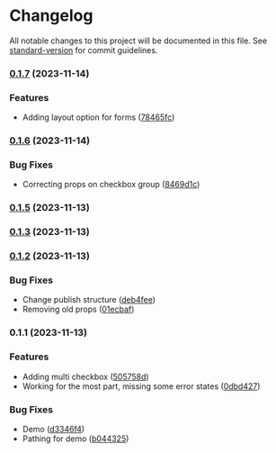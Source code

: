 # Changelog

All notable changes to this project will be documented in this file. See [standard-version](https://github.com/conventional-changelog/standard-version) for commit guidelines.

### [0.1.7](https://github.com/christopher-caldwell/mantine-form-generator/compare/v0.1.6...v0.1.7) (2023-11-14)


### Features

* Adding layout option for forms ([78465fc](https://github.com/christopher-caldwell/mantine-form-generator/commit/78465fc7a8b193dcdf11858c7d8da55e311478ce))

### [0.1.6](https://github.com/christopher-caldwell/mantine-form-generator/compare/v0.1.5...v0.1.6) (2023-11-14)


### Bug Fixes

* Correcting props on checkbox group ([8469d1c](https://github.com/christopher-caldwell/mantine-form-generator/commit/8469d1c838afbcb42532211d9a8b908c32e8e33a))

### [0.1.5](https://github.com/christopher-caldwell/mantine-form-generator/compare/v0.1.2...v0.1.5) (2023-11-13)

### [0.1.3](https://github.com/christopher-caldwell/mantine-form-generator/compare/v0.1.2...v0.1.3) (2023-11-13)

### [0.1.2](https://github.com/christopher-caldwell/mantine-form-generator/compare/v0.1.1...v0.1.2) (2023-11-13)


### Bug Fixes

* Change publish structure ([deb4fee](https://github.com/christopher-caldwell/mantine-form-generator/commit/deb4fee50355d05a7444667eab1fb19a060ae602))
* Removing old props ([01ecbaf](https://github.com/christopher-caldwell/mantine-form-generator/commit/01ecbaf660c0903f12eab093eed03b5374111610))

### 0.1.1 (2023-11-13)


### Features

* Adding multi checkbox ([505758d](https://github.com/christopher-caldwell/mantine-form-generator/commit/505758df758e1413733d2ebd5adaf69e70b12afe))
* Working for the most part, missing some error states ([0dbd427](https://github.com/christopher-caldwell/mantine-form-generator/commit/0dbd427d6e45d7815e0b7db943bf6b06ed8c5521))


### Bug Fixes

* Demo ([d3346f4](https://github.com/christopher-caldwell/mantine-form-generator/commit/d3346f4d024f4500a75400023a7ef6e948dbc860))
* Pathing for demo ([b044325](https://github.com/christopher-caldwell/mantine-form-generator/commit/b044325e499cad3540e874d1b635bc59851d278f))
